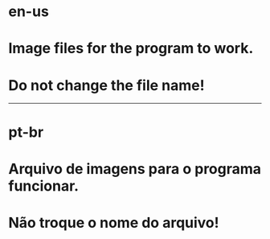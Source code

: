 # en-us
# Image files for the program to work.
# Do not change the file name!

----------------------------------------

# pt-br
# Arquivo de imagens para o programa funcionar.
# Não troque o nome do arquivo!
